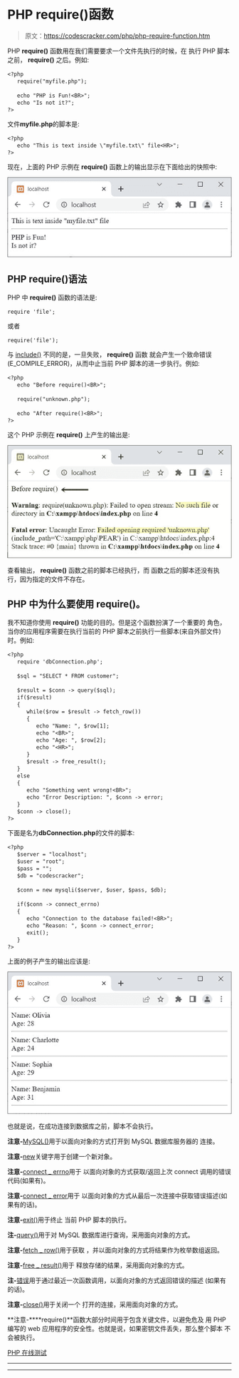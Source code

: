 # PHP require()函数

> 原文：<https://codescracker.com/php/php-require-function.htm>

PHP **require()** 函数用在我们需要要求一个文件先执行的时候，在 执行 PHP 脚本之前， **require()** 之后。例如:

```
<?php
   require("myfile.php");

   echo "PHP is Fun!<BR>";
   echo "Is not it?";
?>
```

文件**myfile.php**的脚本是:

```
<?php
   echo "This is text inside \"myfile.txt\" file<HR>";
?>
```

现在，上面的 PHP 示例在 **require()** 函数上的输出显示在下面给出的快照中:

![php require function](img/9b865f465b444a1275d6f9cdea3f770b.png)

## PHP require()语法

PHP 中 **require()** 函数的语法是:

```
require 'file';

```

或者

```
require('file');
```

与 [include()](/php/php-include-function.htm) 不同的是，一旦失败， **require()** 函数 就会产生一个致命错误(E_COMPILE_ERROR)，从而中止当前 PHP 脚本的进一步执行。例如:

```
<?php
   echo "Before require()<BR>";

   require("unknown.php");

   echo "After require()<BR>";
?>
```

这个 PHP 示例在 **require()** 上产生的输出是:

![php require function example](img/048eb9465f96a5f75cbb98bb60444a89.png)

查看输出， **require()** 函数之前的脚本已经执行，而 函数之后的脚本还没有执行，因为指定的文件不存在。

## PHP 中为什么要使用 require()。

我不知道你使用 **require()** 功能的目的。但是这个函数扮演了一个重要的 角色，当你的应用程序需要在执行当前的 PHP 脚本之前执行一些脚本(来自外部文件)时。例如:

```
<?php
   require 'dbConnection.php';

   $sql = "SELECT * FROM customer";

   $result = $conn -> query($sql);
   if($result)
   {
      while($row = $result -> fetch_row())
      {
         echo "Name: ", $row[1];
         echo "<BR>";
         echo "Age: ", $row[2];
         echo "<HR>";
      }
      $result -> free_result();
   }
   else
   {
      echo "Something went wrong!<BR>";
      echo "Error Description: ", $conn -> error;
   }
   $conn -> close();
?>
```

下面是名为**dbConnection.php**的文件的脚本:

```
<?php
   $server = "localhost";
   $user = "root";
   $pass = "";
   $db = "codescracker";

   $conn = new mysqli($server, $user, $pass, $db);

   if($conn -> connect_errno)
   {
      echo "Connection to the database failed!<BR>";
      echo "Reason: ", $conn -> connect_error;
      exit();
   }
?>
```

上面的例子产生的输出应该是:

![php require function file](img/850b75dafdc26c5935c382c579147dfb.png)

也就是说，在成功连接到数据库之前，脚本不会执行。

**注意-**[MySQL()](/php/php-mysqli-connect-to-database.htm)用于以面向对象的方式打开到 MySQL 数据库服务器的 连接。

**注意-**[new](/php/php-new-keyword.htm)关键字用于创建一个新对象。

**注意-**[connect _ errno](/php/php-connect-errno-and-mysqli-connect-errno.htm)用于 以面向对象的方式获取/返回上次 connect 调用的错误代码(如果有)。

**注意-**[connect _ error](/php/php-connect-error-and-mysqli-connect-error.htm)用于 以面向对象的方式从最后一次连接中获取错误描述(如果有的话)。

**注意-**[exit()](/php/php-exit-function.htm)用于终止 当前 PHP 脚本的执行。

**注-**[query()](/php/php-query-and-mysqli-query.htm)用于对 MySQL 数据库进行查询，采用面向对象的方式。

**注意-**[fetch _ row()](/php/php-fetch-row-and-mysqli-fetch-row.htm)用于获取 ，并以面向对象的方式将结果作为枚举数组返回。

**注意-**[free _ result()](/php/php-free-result-and-mysqli-free-result.htm)用于 释放存储的结果，采用面向对象的方式。

**注-**[错误](/php/php-error-and-mysqli-error.htm)用于通过最近一次函数调用，以面向对象的方式返回错误的描述 (如果有的话)。

**注意-**[close()](/php/php-mysqli-close-database-connection.htm)用于关闭一个 打开的连接，采用面向对象的方式。

**注意-****require()**函数大部分时间用于包含关键文件，以避免危及 用 PHP 编写的 web 应用程序的安全性。也就是说，如果密钥文件丢失，那么整个脚本 不会被执行。

[PHP 在线测试](/exam/showtest.php?subid=8)

* * *

* * *